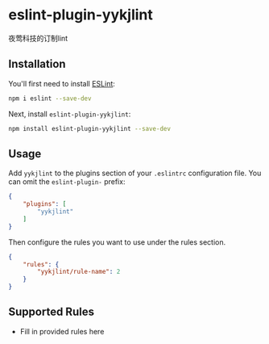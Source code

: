 # eslint-plugin-yykjlint

夜莺科技的订制lint

## Installation

You'll first need to install [ESLint](https://eslint.org/):

```sh
npm i eslint --save-dev
```

Next, install `eslint-plugin-yykjlint`:

```sh
npm install eslint-plugin-yykjlint --save-dev
```

## Usage

Add `yykjlint` to the plugins section of your `.eslintrc` configuration file. You can omit the `eslint-plugin-` prefix:

```json
{
    "plugins": [
        "yykjlint"
    ]
}
```


Then configure the rules you want to use under the rules section.

```json
{
    "rules": {
        "yykjlint/rule-name": 2
    }
}
```

## Supported Rules

* Fill in provided rules here


